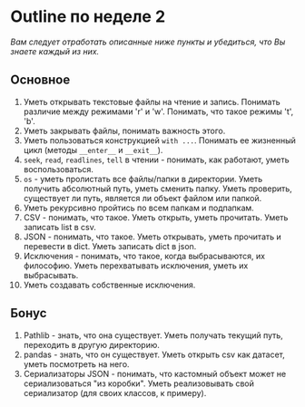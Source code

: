 # Outline по неделе 2
_Вам следует отработать описанные ниже пункты и убедиться, что Вы знаете каждый из них._
## Основное
1. Уметь открывать текстовые файлы на чтение и запись.
Понимать различие между режимами 'r' и 'w'.
Понимать, что такое режимы 't', 'b'.
2. Уметь закрывать файлы, понимать важность этого.
3. Уметь пользоваться конструкцией `with ...`.
Понимать ее жизненный цикл (методы `__enter__` и `__exit__`).
4. `seek`, `read`, `readlines`, `tell` в чтении - понимать, как работают, уметь воспользоваться.
5. `os` - уметь пролистать все файлы/папки в директории.
Уметь получить абсолютный путь, уметь сменить папку.
Уметь проверить, существует ли путь, является ли объект файлом или папкой.
6. Уметь рекурсивно пройтись по всем папкам и подпапкам.
7. CSV - понимать, что такое.
Уметь открыть, уметь прочитать.
Уметь записать list в csv.
8. JSON - понимать, что такое.
Уметь открывать, уметь прочитать и перевести в dict.
Уметь записать dict в json.
9. Исключения - понимать, что такое, когда выбрасываются, их философию.
Уметь перехватывать исключения, уметь их выбрасывать.
10. Уметь создавать собственные исключения.

## Бонус
1. Pathlib - знать, что она существует.
Уметь получать текущий путь, переходить в другую директорию.
2. pandas - знать, что он существует.
Уметь открыть csv как датасет, уметь посмотреть на него.
3. Сериализаторы JSON - понимать, что кастомный объект может не сериализоваться "из коробки".
Уметь реализовывать свой сериализатор (для своих классов, к примеру).
